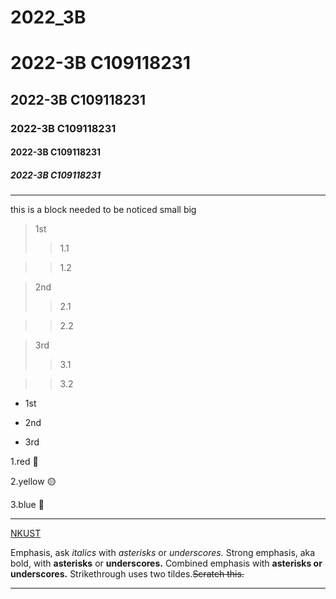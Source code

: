 # 2022_3B

# 2022-3B C109118231
## 2022-3B C109118231
### 2022-3B C109118231
#### 2022-3B C109118231
##### 2022-3B C109118231
---
this is a block needed to be noticed small
big

>1st
>>1.1

>>1.2

>2nd
>>2.1

>>2.2

>3rd
>>3.1

>>3.2

* 1st

* 2nd

* 3rd

1.red 🔴

2.yellow 🟡

3.blue 🔵

---

[NKUST](https://www.nkust.edu.tw/)

Emphasis, ask *italics* with *asterisks* or *underscores.*
Strong emphasis, aka bold, with **asterisks** or **underscores.**
Combined emphasis with **asterisks or underscores.**
Strikethrough uses two tildes.~~Scratch this.~~

---
